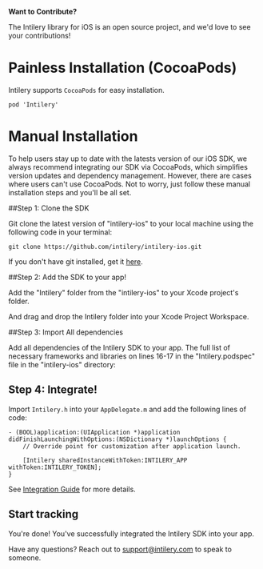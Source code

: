 <!--[![Build Status](https://travis-ci.org/intilery/intilery-ios.svg)](https://travis-ci.org/intilery/intilery-ios)
[![CocoaPods Version](http://img.shields.io/cocoapods/v/Intilery.svg?style=flat)](https://intilery.com)
[![Carthage compatible](https://img.shields.io/badge/Carthage-compatible-4BC51D.svg?style=flat)](https://github.com/Carthage/Carthage)
[![Apache License](http://img.shields.io/cocoapods/l/Intilery.svg?style=flat)](https://intilery.com)
-->

**Want to Contribute?**

The Intilery library for iOS is an open source project, and we'd love to see your contributions!

# Painless Installation (CocoaPods)

Intilery supports `CocoaPods` for easy installation.

`pod 'Intilery'`

<!--
# Carthage

Intilery also supports `Carthage` to package your dependencies as a framework.
Check out the **[Carthage docs »](https://github.com/Carthage/Carthage)** for more info.
-->

# Manual Installation

To help users stay up to date with the latests version of our iOS SDK, we always recommend integrating our SDK via CocoaPods, which simplifies version updates and dependency management. However, there are cases where users can't use CocoaPods. Not to worry, just follow these manual installation steps and you'll be all set.

##Step 1: Clone the SDK

Git clone the latest version of "intilery-ios" to your local machine using the following code in your terminal:

```
git clone https://github.com/intilery/intilery-ios.git
```

If you don't have git installed, get it [here](http://git-scm.com/downloads).

##Step 2: Add the SDK to your app!

Add the "Intilery" folder from the "intilery-ios" to your Xcode project's folder.

And drag and drop the Intilery folder into your Xcode Project Workspace.

##Step 3: Import All dependencies

Add all dependencies of the Intilery SDK to your app. The full list of necessary frameworks and libraries on lines 16-17 in the "Intilery.podspec" file in the "intilery-ios" directory: 

## Step 4: Integrate!

Import `Intilery.h` into your `AppDelegate.m` and add the following lines of code:
```
- (BOOL)application:(UIApplication *)application didFinishLaunchingWithOptions:(NSDictionary *)launchOptions {
    // Override point for customization after application launch.

    [Intilery sharedInstanceWithToken:INTILERY_APP withToken:INTILERY_TOKEN];
}
```

See [Integration Guide](INTEGRATION.md) for more details.

## Start tracking

You're done! You've successfully integrated the Intilery SDK into your app. 

Have any questions? Reach out to [support@intilery.com](mailto:support@intilery.com) to speak to someone.
